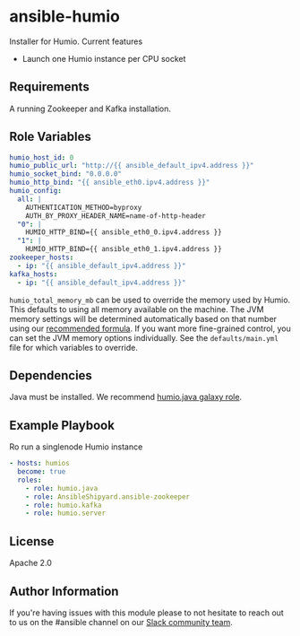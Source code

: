 ansible-humio
=========

Installer for Humio.
Current features
- Launch one Humio instance per CPU socket

Requirements
------------

A running Zookeeper and Kafka installation.

Role Variables
--------------

```yaml
humio_host_id: 0
humio_public_url: "http://{{ ansible_default_ipv4.address }}"
humio_socket_bind: "0.0.0.0"
humio_http_bind: "{{ ansible_eth0.ipv4.address }}"
humio_config:
  all: |
    AUTHENTICATION_METHOD=byproxy
    AUTH_BY_PROXY_HEADER_NAME=name-of-http-header
  "0": |
    HUMIO_HTTP_BIND={{ ansible_eth0_0.ipv4.address }}
  "1": |
    HUMIO_HTTP_BIND={{ ansible_eth0_1.ipv4.address }}
zookeeper_hosts:
  - ip: "{{ ansible_default_ipv4.address }}"
kafka_hosts:
  - ip: "{{ ansible_default_ipv4.address }}"
```

`humio_total_memory_mb` can be used to override the memory used by Humio. This defaults to
using all memory available on the machine. The JVM memory settings will be determined automatically
based on that number using our [recommended formula](https://docs.humio.com/operations-guide/configuration/basic-configuration/jvm-configuration/#java-memory-options).
If you want more fine-grained control, you can set the JVM memory options individually. See
the `defaults/main.yml` file for which variables to override.

Dependencies
------------

Java must be installed. We recommend [humio.java galaxy role](https://galaxy.ansible.com/humio/java/).

Example Playbook
----------------

Ro run a singlenode Humio instance

```yaml
- hosts: humios
  become: true
  roles:
    - role: humio.java
    - role: AnsibleShipyard.ansible-zookeeper
    - role: humio.kafka
    - role: humio.server
```

License
-------

Apache 2.0

Author Information
------------------

If you're having issues with this module please to not hesitate to reach out to us on the #ansible channel on our [Slack community team](https://community.humio.com/).
